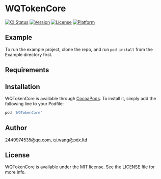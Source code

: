 # WQTokenCore

[![CI Status](https://img.shields.io/travis/2449974535@qq.com/WQTokenCore.svg?style=flat)](https://travis-ci.org/2449974535@qq.com/WQTokenCore)
[![Version](https://img.shields.io/cocoapods/v/WQTokenCore.svg?style=flat)](https://cocoapods.org/pods/WQTokenCore)
[![License](https://img.shields.io/cocoapods/l/WQTokenCore.svg?style=flat)](https://cocoapods.org/pods/WQTokenCore)
[![Platform](https://img.shields.io/cocoapods/p/WQTokenCore.svg?style=flat)](https://cocoapods.org/pods/WQTokenCore)

## Example

To run the example project, clone the repo, and run `pod install` from the Example directory first.

## Requirements

## Installation

WQTokenCore is available through [CocoaPods](https://cocoapods.org). To install
it, simply add the following line to your Podfile:

```ruby
pod 'WQTokenCore'
```

## Author

2449974535@qq.com, qi.wang@pdx.ltd

## License

WQTokenCore is available under the MIT license. See the LICENSE file for more info.
